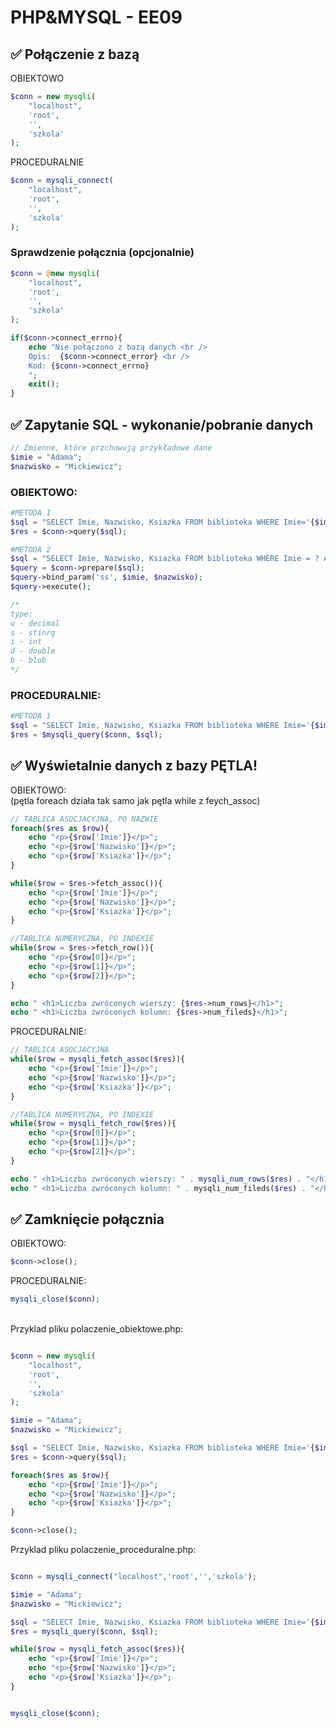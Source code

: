 
# PHP&MYSQL -  EE09

## ✅ Połączenie z bazą
OBIEKTOWO
```php
$conn = new mysqli(
    "localhost",
    'root',
    '',
    'szkola'
);
```
PROCEDURALNIE
```php
$conn = mysqli_connect(
    "localhost",
    'root',
    '',
    'szkola'
);
```

### Sprawdzenie połącznia (opcjonalnie)
```php
$conn = @new mysqli(
    "localhost",
    'root',
    '',
    'szkola'
);

if($conn->connect_errno){
    echo "Nie połączono z bazą danych <br />
    Opis:  {$conn->connect_error} <br />
    Kod: {$conn->connect_errno}
    ";
    exit();
}

```


## ✅ Zapytanie SQL - wykonanie/pobranie danych


```php
// Zmienne, które przchowują przykładowe dane
$imie = "Adama";
$nazwisko = "Mickiewicz";
```
### OBIEKTOWO:

```php
#METODA 1
$sql = "SELECT Imie, Nazwisko, Ksiazka FROM biblioteka WHERE Imie='{$imie}' AND Nazwisko='{$nazwisko}'";
$res = $conn->query($sql);

#METODA 2
$sql = "SELECT Imie, Nazwisko, Ksiazka FROM biblioteka WHERE Imie = ? AND nazwisko =?";
$query = $conn->prepare($sql);
$query->bind_param('ss', $imie, $nazwisko);
$query->execute();

/*
type:
u - decimal
s - stinrg
i - int
d - double
b - blob
*/
```

### PROCEDURALNIE:

```php
#METODA 1
$sql = "SELECT Imie, Nazwisko, Ksiazka FROM biblioteka WHERE Imie='{$imie}' AND Nazwisko='{$nazwisko}'";
$res = $mysqli_query($conn, $sql);

```




## ✅ Wyświetalnie danych z bazy PĘTLA!
OBIEKTOWO: \
(pętla foreach działa tak samo jak pętla while z feych_assoc)
```php
// TABLICA ASOCJACYJNA, PO NAZWIE
foreach($res as $row){
    echo "<p>{$row['Imie']}</p>";
    echo "<p>{$row['Nazwisko']}</p>";
    echo "<p>{$row['Ksiazka']}</p>";
}

while($row = $res->fetch_assoc()){
    echo "<p>{$row['Imie']}</p>";
    echo "<p>{$row['Nazwisko']}</p>";
    echo "<p>{$row['Ksiazka']}</p>";
}

//TABLICA NUMERYCZNA, PO INDEXIE
while($row = $res->fetch_row()){
    echo "<p>{$row[0]}</p>";
    echo "<p>{$row[1]}</p>";
    echo "<p>{$row[2]}</p>";
}

echo " <h1>Liczba zwróconych wierszy: {$res->num_rows}</h1>";
echo " <h1>Liczba zwróconych kolumn: {$res->num_fileds}</h1>";
```

PROCEDURALNIE:

```php
// TABLICA ASOCJACYJNA
while($row = mysqli_fetch_assoc($res)){
    echo "<p>{$row['Imie']}</p>";
    echo "<p>{$row['Nazwisko']}</p>";
    echo "<p>{$row['Ksiazka']}</p>";
}

//TABLICA NUMERYCZNA, PO INDEXIE
while($row = mysqli_fetch_row($res)){
    echo "<p>{$row[0]}</p>";
    echo "<p>{$row[1]}</p>";
    echo "<p>{$row[2]}</p>";
}

echo " <h1>Liczba zwróconych wierszy: " . mysqli_num_rows($res) . "</h1>";
echo " <h1>Liczba zwróconych kolumn: " . mysqli_num_fileds($res) . "</h1>";
```




## ✅ Zamknięcie połącznia


OBIEKTOWO:
```php
$conn->close();
```

PROCEDURALNIE:
```php
mysqli_close($conn);
```


\
Przyklad pliku polaczenie_obiektowe.php:
```php

$conn = new mysqli(
    "localhost",
    'root',
    '',
    'szkola'
);

$imie = "Adama";
$nazwisko = "Mickiewicz";

$sql = "SELECT Imie, Nazwisko, Ksiazka FROM biblioteka WHERE Imie='{$imie}' AND Nazwisko='{$nazwisko}'";
$res = $conn->query($sql);

foreach($res as $row){
    echo "<p>{$row['Imie']}</p>";
    echo "<p>{$row['Nazwisko']}</p>";
    echo "<p>{$row['Ksiazka']}</p>";
}

$conn->close();
```

Przyklad pliku polaczenie_proceduralne.php:
```php

$conn = mysqli_connect("localhost",'root','','szkola');

$imie = "Adama";
$nazwisko = "Mickiewicz";

$sql = "SELECT Imie, Nazwisko, Ksiazka FROM biblioteka WHERE Imie='{$imie}' AND Nazwisko='{$nazwisko}'";
$res = mysqli_query($conn, $sql);

while($row = mysqli_fetch_assoc($res)){
    echo "<p>{$row['Imie']}</p>";
    echo "<p>{$row['Nazwisko']}</p>";
    echo "<p>{$row['Ksiazka']}</p>";
}


mysqli_close($conn);
```